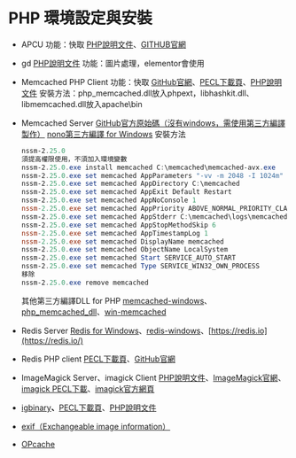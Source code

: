 # PHP 環境設定與安裝

- APCU
功能：快取
[PHP說明文件](https://www.php.net/manual/en/book.apcu.php)、[GITHUB官網](https://github.com/krakjoe/apcu)
- gd
[PHP說明文件](https://www.php.net/manual/en/book.image.php)
功能：圖片處理，elementor會使用
- Memcached PHP Client
功能：快取
[GitHub官網](https://github.com/php-memcached-dev/php-memcached?tab=readme-ov-file)、[PECL下載頁](https://pecl.php.net/package/memcached)、[PHP說明文件](https://www.php.net/manual/en/book.memcached.php)
安裝方法：php_memcached.dll放入phpext，libhashkit.dll、libmemcached.dll放入apache\bin
- Memcached Server
[GitHub官方原始碼（沒有windows，需使用第三方編譯製作）](https://github.com/memcached/memcached)
[nono第三方編譯 for Windows](https://github.com/nono303/memcached)
安裝方法
    
    ```powershell
    nssm-2.25.0    
    須提高權限使用，不須加入環境變數
    nssm-2.25.0.exe install memcached C:\memcached\memcached-avx.exe
    nssm-2.25.0.exe set memcached AppParameters "-vv -m 2048 -I 1024m"
    nssm-2.25.0.exe set memcached AppDirectory C:\memcached
    nssm-2.25.0.exe set memcached AppExit Default Restart
    nssm-2.25.0.exe set memcached AppNoConsole 1
    nssm-2.25.0.exe set memcached AppPriority ABOVE_NORMAL_PRIORITY_CLASS
    nssm-2.25.0.exe set memcached AppStderr C:\memcached\logs\memcached.log
    nssm-2.25.0.exe set memcached AppStopMethodSkip 6
    nssm-2.25.0.exe set memcached AppTimestampLog 1
    nssm-2.25.0.exe set memcached DisplayName memcached
    nssm-2.25.0.exe set memcached ObjectName LocalSystem
    nssm-2.25.0.exe set memcached Start SERVICE_AUTO_START
    nssm-2.25.0.exe set memcached Type SERVICE_WIN32_OWN_PROCESS
    移除
    nssm-2.25.0.exe remove memcached
    ```
    
    其他第三方編譯DLL for PHP
    [memcached-windows](https://github.com/jefyt/memcached-windows)、[php_memcached_dll](https://github.com/lifenglsf/php_memcached_dll)、[win-memcached](https://github.com/X-Lucifer/win-memcached)
    
- Redis Server
[Redis for Windows](https://github.com/tporadowski/redis)、[redis-windows](https://github.com/redis-windows/redis-windows)、[https://redis.io](https://redis.io/)
- Redis PHP client
[PECL下載頁](https://pecl.php.net/package/redis)、[GitHub官網](https://github.com/phpredis/phpredis)
- ImageMagick Server、imagick Client
[PHP說明文件](https://www.php.net/manual/en/book.imagick.php)、[ImageMagick官網](https://imagemagick.org/script/download.php)、[imagick PECL下載](https://pecl.php.net/package/imagick)、[imagick官方網頁](https://phpimagick.com/)
- [igbinary](https://github.com/igbinary/igbinary)**、**[PECL下載頁](https://pecl.php.net/package/igbinary)、[PHP說明文件](https://www.php.net/manual/en/book.igbinary.php)
- [exif（Exchangeable image information）](https://www.php.net/manual/en/book.exif.php)
- [OPcache](https://www.php.net/manual/en/book.opcache.php)